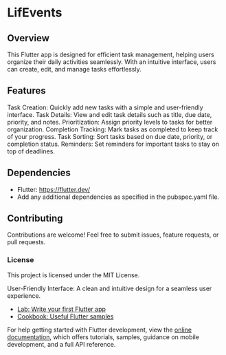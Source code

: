 # LifEvents

## Overview
This Flutter app is designed for efficient task management, helping users organize their daily activities seamlessly. With an intuitive interface, users can create, edit, and manage tasks effortlessly.

## Features
Task Creation: Quickly add new tasks with a simple and user-friendly interface.
Task Details: View and edit task details such as title, due date, priority, and notes.
Prioritization: Assign priority levels to tasks for better organization.
Completion Tracking: Mark tasks as completed to keep track of your progress.
Task Sorting: Sort tasks based on due date, priority, or completion status.
Reminders: Set reminders for important tasks to stay on top of deadlines.

## Dependencies
- Flutter: https://flutter.dev/
- Add any additional dependencies as specified in the pubspec.yaml file.

## Contributing
Contributions are welcome! Feel free to submit issues, feature requests, or pull requests.

### License
This project is licensed under the MIT License.

User-Friendly Interface: A clean and intuitive design for a seamless user experience.
- [Lab: Write your first Flutter app](https://docs.flutter.dev/get-started/codelab)
- [Cookbook: Useful Flutter samples](https://docs.flutter.dev/cookbook)

For help getting started with Flutter development, view the
[online documentation](https://docs.flutter.dev/), which offers tutorials,
samples, guidance on mobile development, and a full API reference.
